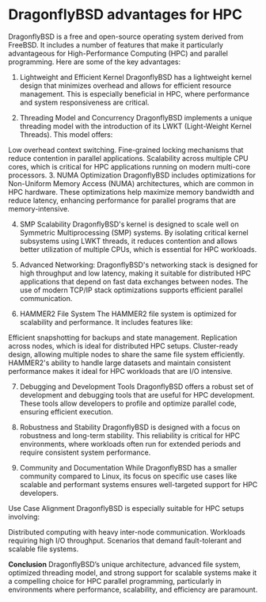 # DragonflyBSD advantages for HPC

DragonflyBSD is a free and open-source operating system derived from FreeBSD. It includes a number of features that make it particularly advantageous for High-Performance Computing (HPC) and parallel programming. Here are some of the key advantages:

1. Lightweight and Efficient Kernel
DragonflyBSD has a lightweight kernel design that minimizes overhead and allows for efficient resource management. This is especially beneficial in HPC, where performance and system responsiveness are critical.

2. Threading Model and Concurrency
DragonflyBSD implements a unique threading model with the introduction of its LWKT (Light-Weight Kernel Threads). This model offers:

Low overhead context switching.
Fine-grained locking mechanisms that reduce contention in parallel applications.
Scalability across multiple CPU cores, which is critical for HPC applications running on modern multi-core processors.
3. NUMA Optimization
DragonflyBSD includes optimizations for Non-Uniform Memory Access (NUMA) architectures, which are common in HPC hardware. These optimizations help maximize memory bandwidth and reduce latency, enhancing performance for parallel programs that are memory-intensive.

4. SMP Scalability
DragonflyBSD's kernel is designed to scale well on Symmetric Multiprocessing (SMP) systems. By isolating critical kernel subsystems using LWKT threads, it reduces contention and allows better utilization of multiple CPUs, which is essential for HPC workloads.

5. Advanced Networking:
DragonflyBSD's networking stack is designed for high throughput and low latency, making it suitable for distributed HPC applications that depend on fast data exchanges between nodes. The use of modern TCP/IP stack optimizations supports efficient parallel communication.

6. HAMMER2 File System
The HAMMER2 file system is optimized for scalability and performance. It includes features like:

Efficient snapshotting for backups and state management.
Replication across nodes, which is ideal for distributed HPC setups.
Cluster-ready design, allowing multiple nodes to share the same file system efficiently.
HAMMER2's ability to handle large datasets and maintain consistent performance makes it ideal for HPC workloads that are I/O intensive.

7. Debugging and Development Tools
DragonflyBSD offers a robust set of development and debugging tools that are useful for HPC development. These tools allow developers to profile and optimize parallel code, ensuring efficient execution.

8. Robustness and Stability
DragonflyBSD is designed with a focus on robustness and long-term stability. This reliability is critical for HPC environments, where workloads often run for extended periods and require consistent system performance.

9. Community and Documentation
While DragonflyBSD has a smaller community compared to Linux, its focus on specific use cases like scalable and performant systems ensures well-targeted support for HPC developers.

Use Case Alignment
DragonflyBSD is especially suitable for HPC setups involving:

Distributed computing with heavy inter-node communication.
Workloads requiring high I/O throughput.
Scenarios that demand fault-tolerant and scalable file systems.


**Conclusion**
DragonflyBSD’s unique architecture, advanced file system, optimized threading model, and strong support for scalable systems make it a compelling choice for HPC parallel programming, particularly in environments where performance, scalability, and efficiency are paramount.
